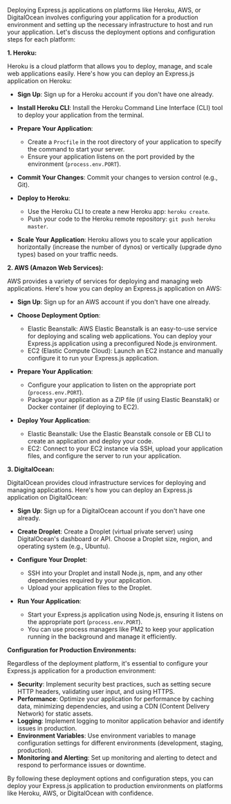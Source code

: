 Deploying Express.js applications on platforms like Heroku, AWS, or DigitalOcean involves configuring your application for a production environment and setting up the necessary infrastructure to host and run your application. Let's discuss the deployment options and configuration steps for each platform:

**1. Heroku:**

Heroku is a cloud platform that allows you to deploy, manage, and scale web applications easily. Here's how you can deploy an Express.js application on Heroku:

- **Sign Up**: Sign up for a Heroku account if you don't have one already.

- **Install Heroku CLI**: Install the Heroku Command Line Interface (CLI) tool to deploy your application from the terminal.

- **Prepare Your Application**:
  - Create a `Procfile` in the root directory of your application to specify the command to start your server.
  - Ensure your application listens on the port provided by the environment (`process.env.PORT`).

- **Commit Your Changes**: Commit your changes to version control (e.g., Git).

- **Deploy to Heroku**:
  - Use the Heroku CLI to create a new Heroku app: `heroku create`.
  - Push your code to the Heroku remote repository: `git push heroku master`.

- **Scale Your Application**: Heroku allows you to scale your application horizontally (increase the number of dynos) or vertically (upgrade dyno types) based on your traffic needs.

**2. AWS (Amazon Web Services):**

AWS provides a variety of services for deploying and managing web applications. Here's how you can deploy an Express.js application on AWS:

- **Sign Up**: Sign up for an AWS account if you don't have one already.

- **Choose Deployment Option**:
  - Elastic Beanstalk: AWS Elastic Beanstalk is an easy-to-use service for deploying and scaling web applications. You can deploy your Express.js application using a preconfigured Node.js environment.
  - EC2 (Elastic Compute Cloud): Launch an EC2 instance and manually configure it to run your Express.js application.

- **Prepare Your Application**:
  - Configure your application to listen on the appropriate port (`process.env.PORT`).
  - Package your application as a ZIP file (if using Elastic Beanstalk) or Docker container (if deploying to EC2).

- **Deploy Your Application**:
  - Elastic Beanstalk: Use the Elastic Beanstalk console or EB CLI to create an application and deploy your code.
  - EC2: Connect to your EC2 instance via SSH, upload your application files, and configure the server to run your application.

**3. DigitalOcean:**

DigitalOcean provides cloud infrastructure services for deploying and managing applications. Here's how you can deploy an Express.js application on DigitalOcean:

- **Sign Up**: Sign up for a DigitalOcean account if you don't have one already.

- **Create Droplet**: Create a Droplet (virtual private server) using DigitalOcean's dashboard or API. Choose a Droplet size, region, and operating system (e.g., Ubuntu).

- **Configure Your Droplet**:
  - SSH into your Droplet and install Node.js, npm, and any other dependencies required by your application.
  - Upload your application files to the Droplet.

- **Run Your Application**:
  - Start your Express.js application using Node.js, ensuring it listens on the appropriate port (`process.env.PORT`).
  - You can use process managers like PM2 to keep your application running in the background and manage it efficiently.

**Configuration for Production Environments:**

Regardless of the deployment platform, it's essential to configure your Express.js application for a production environment:

- **Security**: Implement security best practices, such as setting secure HTTP headers, validating user input, and using HTTPS.
- **Performance**: Optimize your application for performance by caching data, minimizing dependencies, and using a CDN (Content Delivery Network) for static assets.
- **Logging**: Implement logging to monitor application behavior and identify issues in production.
- **Environment Variables**: Use environment variables to manage configuration settings for different environments (development, staging, production).
- **Monitoring and Alerting**: Set up monitoring and alerting to detect and respond to performance issues or downtime.

By following these deployment options and configuration steps, you can deploy your Express.js application to production environments on platforms like Heroku, AWS, or DigitalOcean with confidence.